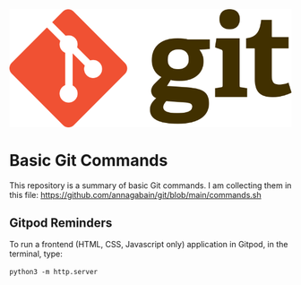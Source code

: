 <img src="https://raw.githubusercontent.com/annagabain/git/main/768px-Git-logo.svg.png" alt="git">

# Basic Git Commands
This repository is a summary of basic Git commands. I am collecting them in this file: 
https://github.com/annagabain/git/blob/main/commands.sh

## Gitpod Reminders

To run a frontend (HTML, CSS, Javascript only) application in Gitpod, in the terminal, type:

`python3 -m http.server`
